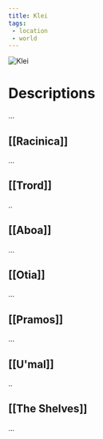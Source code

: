 ```yaml
---
title: Klei
tags:
 - location
 - world
---
```

<img src="../images/klei_2x.webp" alt="Klei" usemap="#klei">  
  
<map name="klei">
  <area shape="circle" coords="286,255,50" alt="Trord" href="Trord/Trord">
  <area shape="circle" coords="190,150,120" alt="Racinica" href="Racinica/Racinica">
  <area shape="circle" coords="650,205,150" alt="Aboa" href="Aboa/Aboa"> 
  <area shape="circle" coords="540,80,60" alt="Otia" href="Otia/Otia"> 
  <area shape="circle" coords="420,300,50" alt="Pramos" href="Pramos/Pramos"> 
  <area shape="circle" coords="50,340,50" alt="U'mal" href="U'mal/U'mal"> 
</map>

# Descriptions
...

## [[Racinica]]
...

## [[Trord]]
..

## [[Aboa]]
...

## [[Otia]]
...

## [[Pramos]]
...

## [[U'mal]]
..

## [[The Shelves]]
...

